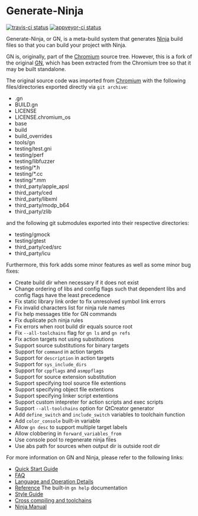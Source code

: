 # Generate-Ninja

[![travis-ci status](https://travis-ci.org/o-lim/generate-ninja.svg?branch=master)](https://travis-ci.org/o-lim/generate-ninja/builds)
[![appveyor-ci status](https://ci.appveyor.com/api/projects/status/al342b4i56m1hs27/branch/master?svg=true)](https://ci.appveyor.com/project/o-lim/generate-ninja/branch/master)

Generate-Ninja, or GN, is a meta-build system that generates [Ninja](https://ninja-build.org)
build files so that you can build your project with Ninja.

GN is, originally, part of the [Chromium](https://chromium.googlesource.com/chromium/src)
source tree. However, this is a fork of the original [GN](https://chromium.googlesource.com/chromium/src/+/master/tools/gn),
which has been extracted from the Chromium tree so that it may be built
standalone.

The original source code was imported from [Chromium](https://chromium.googlesource.com/chromium/src.git)
with the following files/directories exported directly via `git archive`:

 - .gn
 - BUILD.gn
 - LICENSE
 - LICENSE.chromium\_os
 - base
 - build
 - build\_overrides
 - tools/gn
 - testing/test.gni
 - testing/perf
 - testing/libfuzzer
 - testing/\*.h
 - testing/\*.cc
 - testing/\*.mm
 - third\_party/apple\_apsl
 - third\_party/ced
 - third\_party/libxml
 - third\_party/modp\_b64
 - third\_party/zlib

and the following git submodules exported into their respective directories:

 - testing/gmock
 - testing/gtest
 - third\_party/ced/src
 - third\_party/icu

Furthermore, this fork adds some minor features as well as some minor bug fixes:

 - Create build dir when necessary if it does not exist
 - Change ordering of libs and config flags such that dependent libs and config flags have the least precedence
 - Fix static library link order to fix unresolved symbol link errors
 - Fix invalid characters list for ninja rule names
 - Fix help messages title for GN commands
 - Fix duplicate pch ninja rules
 - Fix errors when root build dir equals source root
 - Fix `--all-toolchains` flag for `gn ls` and `gn refs`
 - Fix action targets not using substitutions
 - Support source substitutions for binary targets
 - Support for `command` in action targets
 - Support for `description` in action targets
 - Support for `sys_include_dirs`
 - Support for `cppflags` and `asmppflags`
 - Support for source extension substitution
 - Support specifying tool source file extentions
 - Support specifying object file extentions
 - Support specifying linker script extentions
 - Support custom intepreter for action scripts and exec scripts
 - Support `--all-toolchains` option for QtCreator generator
 - Add `define_switch` and `include_switch` variables to toolchain function
 - Add `color_console` built-in variable
 - Allow `gn desc` to support multiple target labels
 - Allow clobbering in `forward_variables_from`
 - Use console pool to regenerate ninja files
 - Use abs path for sources when output dir is outside root dir

For more information on GN and Ninja, please refer to the following links:

 - [Quick Start Guide](tools/gn/docs/quick_start.md)
 - [FAQ](tools/gn/docs/faq.md)
 - [Language and Operation Details](tools/gn/docs/language.md)
 - [Reference](tools/gn/docs/reference.md) The built-in `gn help` documentation
 - [Style Guide](tools/gn/docs/style_guide.md)
 - [Cross compiling and toolchains](tools/gn/docs/cross_compiles.md)
 - [Ninja Manual](https://ninja-build.org/manual.html)
